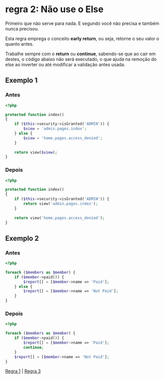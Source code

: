 # regra 2: Não use o Else

Primeiro que não serve para nada. E segundo você não precisa e também nunca precisou.

Esta regra emprega o conceito **early return**, ou seja, retorne o seu valor o quanto antes.

Trabalhe sempre com o **return** ou **continue**, sabendo-se que ao cair em destes, o código abaixo não será executado, o que ajuda na remoção do else ao inverter ou até modificar a validação antes usada.

## Exemplo 1

### Antes

```php
<?php

protected function index()
{
    if ($this->security->isGranted('ADMIN')) {
        $view = 'admin.pages.index';
    } else {
        $view = 'home.pages.access_denied';
    }
    
    return view($view);
}
```

### Depois

```php
<?php

protected function index()
{
    if ($this->security->isGranted('ADMIN')) {
        return view('admin.pages.index');
    }
    
    return view('home.pages.access_denied');
}
```

## Exemplo 2

### Antes

```php
<?php

foreach ($members as $member) {
    if ($member->paid()) {
        $report[] = [$member->name => 'Paid'];
    } else {
        $report[] = [$member->name => 'Not Paid'];
    }
}
```

### Depois

```php
<?php

foreach ($members as $member) {
    if ($member->paid()) {
        $report[] = [$member->name => 'Paid'];
        continue;
    }
    $report[] = [$member->name => 'Not Paid'];
}
```

[Regra 1](/manifest/roles/role-01.md) | [Regra 3](/manifest/roles/role-03.md)